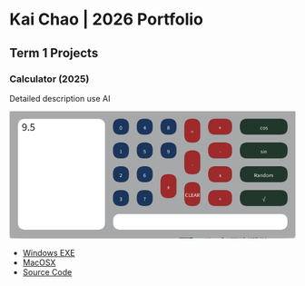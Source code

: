# Kai Chao | 2026 Portfolio

## Term 1 Projects

### Calculator (2025)

Detailed description use AI

![Running Calculator](https://github.com/Kai535813/portfolio/blob/main/images/Calc%20Ex.png?raw=true)

* [Windows EXE]()
* [MacOSX](https://github.com/Kai535813/portfolio/blob/main/src/macos-aarch64.zip)
* [Source Code]()
